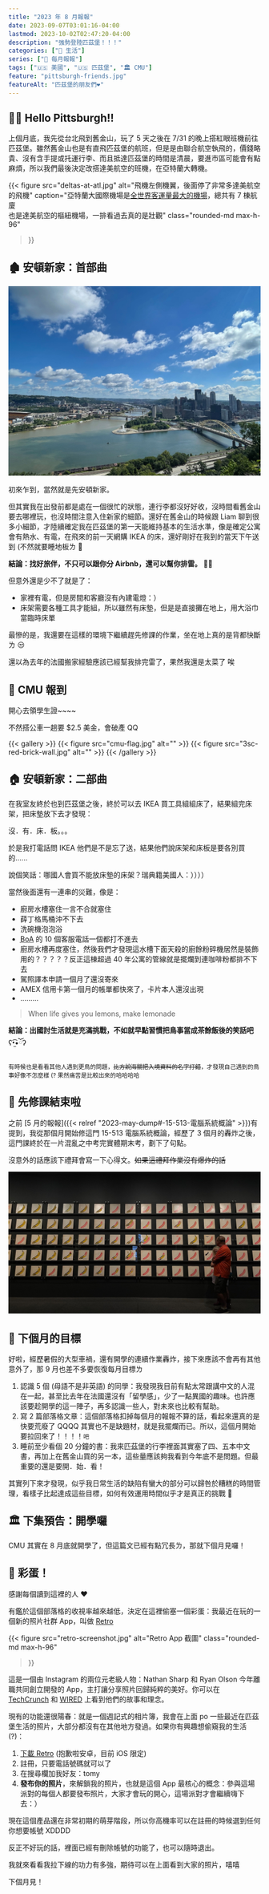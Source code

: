 ```yaml
---
title: "2023 年 8 月報報"
date: 2023-09-07T03:01:16-04:00
lastmod: 2023-10-02T02:47:20-04:00
description: "強勢登陸匹茲堡！！！"
categories: ["🍫 生活"]
series: ["📰 每月報報"]
tags: ["🇺🇸 美國", "🇺🇸 匹茲堡", "🏛 CMU"]
feature: "pittsburgh-friends.jpg"
featureAlt: "匹茲堡的朋友們❤️"
---
```


## 👋🏻 Hello Pittsburgh!!

上個月底，我先從台北飛到舊金山，玩了 5 天之後在 7/31 的晚上搭紅眼班機前往匹茲堡。雖然舊金山也是有直飛匹茲堡的航班，但是是由聯合航空執飛的，價錢略貴、沒有含手提或托運行李、而且抵達匹茲堡的時間是清晨，要進市區可能會有點麻煩，所以我們最後決定改搭達美航空的班機，在亞特蘭大轉機。

{{< figure
    src="deltas-at-atl.jpg"
    alt="飛機左側機翼，後面停了非常多達美航空的飛機"
    caption="亞特蘭大國際機場是[全世界客運量最大的機場](https://en.wikipedia.org/wiki/List_of_busiest_airports_by_passenger_traffic)，總共有 7 棟航廈<br/>也是達美航空的樞紐機場，一排看過去真的是壯觀"
    class="rounded-md max-h-96"
>}}

## 🏚️ 安頓新家：首部曲

![匹茲堡天際線](pittsburgh-skyline.jpg "搭著超過 130 年歷史的纜車到山頂，就可以遠眺匹茲堡市區的風景")

初來乍到，當然就是先安頓新家。

但其實我在出發前都是處在一個很忙的狀態，連行李都沒好好收，沒時間看舊金山要去哪裡玩，也沒時間注意入住新家的細節。還好在舊金山的時候跟 Liam 聊到很多小細節，才陸續確定我在匹茲堡的第一天能維持基本的生活水準，像是確定公寓會有熱水、有電，在飛來的前一天網購 IKEA 的床，還好剛好在我到的當天下午送到 (不然就要睡地板ㄌ 🥺

**結論：找好旅伴，不只可以跟你分 Airbnb，還可以幫你排雷。** 👍🏻

但意外還是少不了就是了：

- 家裡有電，但是房間和客廳沒有內建電燈：）
- 床架需要各種工具才能組，所以雖然有床墊，但是是直接攤在地上，用大浴巾當臨時床單

最慘的是，我還要在這樣的環境下繼續趕先修課的作業，坐在地上真的是背都快斷ㄌ 😒

還以為去年的法國搬家經驗應該已經幫我排完雷了，果然我還是太菜了 唉

## 🪪 CMU 報到

開心去領學生證~~~~

不然搭公車一趟要 $2.5 美金，會破產 QQ

{{< gallery >}}
{{< figure src="cmu-flag.jpg" alt="" >}}
{{< figure src="3sc-red-brick-wall.jpg" alt="" >}}
{{< /gallery >}}

## 🏠 安頓新家：二部曲

在我室友終於也到匹茲堡之後，終於可以去 IKEA 買工具組組床了，結果組完床架，把床墊放下去才發現：

沒．有．床．板。。。

於是我打電話問 IKEA 他們是不是忘了送，結果他們說床架和床板是要各別買的......

說個笑話：哪國人會買不能放床墊的床架？瑞典籍美國人：））））

當然後面還有一連串的災難，像是：

- 廚房水槽塞住一言不合就塞住
- 薛丁格馬桶沖不下去
- 洗碗機泡泡浴
- <abbr title="美國銀行">BoA</abbr> 的 10 個客服電話一個都打不進去
- 廚房水槽再度塞住，然後我們才發現這水槽下面天殺的廚餘粉碎機居然是裝飾用的？？？？？反正這棟超過 40 年公寓的管線就是擺爛到連咖啡粉都排不下去
- 駕照譯本申請一個月了還沒寄來
- AMEX 信用卡第一個月的帳單都快來了，卡片本人還沒出現
- .........

> When life gives you lemons, make lemonade

**結論：出國討生活就是充滿挑戰，不如就早點習慣把鳥事當成茶餘飯後的笑話吧** ʕ•̫͡•ོʔ

<small>有時候也是看看其他人遇到更鳥的問題，<del>比方說海關把入境資料的名字打錯</del>，才發現自己遇到的鳥事好像不怎麼樣 (? 果然痛苦是比較出來的哈哈哈哈</small>

## 🎉 先修課結束啦

之前 [5 月的報報]({{< relref "2023-may-dump#-15-513-電腦系統概論" >}})有提到，我從那個月開始修這門 15-513 電腦系統概論，經歷了 3 個月的轟炸之後，這門課終於在一片混亂之中考完實體期末考，劃下了句點。

沒意外的話應該下禮拜會寫一下心得文。~~如果這禮拜作業沒有爆炸的話~~

![黑色的牆上掛滿 Andy Warhol 的香蕉藝術照片](andy-warhol-museum-bananas.jpg "考完試的隔天應該是我這輩子最後 (也是唯一的) 一天沒有課業壓力的暑假<br/>我們一坨台灣人去了 Andy Warhol 美術館和卡內基科學中心")

## 🎯 下個月的目標

好啦，經歷暑假的大型車禍，還有開學的連續作業轟炸，接下來應該不會再有其他意外了，那 9 月也差不多要恢復每月目標ㄌ

1. 認識 5 個 (母語不是非英語) 的同學：我發現我目前有點太常跟講中文的人混在一起，甚至比去年在法國還沒有「留學感」，少了一點異國的趣味。也許應該要趁開學的這一陣子，再多認識一些人，對未來也比較有幫助。
2. 寫 2 篇部落格文章：這個部落格扣掉每個月的報報不算的話，看起來還真的是快要荒廢了 QQQQ 其實也不是缺題材，就是我擺爛而已。所以，這個月開始要拉回來了！！！！<small>吧</small>
3. 睡前至少看個 20 分鐘的書：我來匹茲堡的行李裡面其實塞了四、五本中文書，再加上在舊金山買的另一本，這些量應該夠我看到今年底不是問題。但最重要的還是要開．始．看！

其實列下來才發現，似乎我日常生活的缺陷有蠻大的部分可以歸咎於糟糕的時間管理，看樣子比起達成這些目標，如何有效運用時間似乎才是真正的挑戰 🤔

## 🏛 下集預告：開學囉

CMU 其實在 8 月底就開學了，但這篇文已經有點冗長ㄌ，那就下個月見囉！

## 🪺 彩蛋！

感謝每個讀到這裡的人 ❤️

有鑑於這個部落格的收視率越來越低，決定在這裡偷塞一個彩蛋：我最近在玩的一個新的照片社群 App，叫做 [Retro](https://www.retro.app)

{{< figure
    src="retro-screenshot.jpg"
    alt="Retro App 截圖"
    class="rounded-md max-h-96"
>}}

這是一個由 Instagram 的兩位元老級人物：Nathan Sharp 和 Ryan Olson 今年離職共同創立開發的 App，主打讓分享照片回歸純粹的美好。你可以在 [TechCrunch](https://techcrunch.com/2023/07/07/retro-is-a-deeply-personal-photo-journaling-app-for-close-friends/) 和 [WIRED](https://www.wired.com/story/retro-app-launch/) 上看到他們的故事和理念。

現有的功能還很陽春：就是一個週記式的相片簿，我會在上面 po 一些最近在匹茲堡生活的照片，大部分都沒有在其他地方發過。如果你有興趣想偷窺我的生活 (?)：

1. [下載 Retro](https://www.retro.app/download) (抱歉啦安卓，目前 iOS 限定)
2. 註冊，只要電話號碼就可以了
3. 在搜尋欄加我好友：tomy
4. **發布你的照片**，來解鎖我的照片，也就是這個 App 最核心的概念：參與這場派對的每個人都要發布照片，大家才會玩的開心，這場派對才會繼續嗨下去：）

現在這個產品還在非常初期的萌芽階段，所以你高機率可以在註冊的時候選到任何你想要帳號 XDDDD

反正不好玩的話，裡面已經有刪除帳號的功能了，也可以隨時退出。

我就來看看我拉下線的功力有多強，期待可以在上面看到大家的照片，嘻嘻

下個月見！
